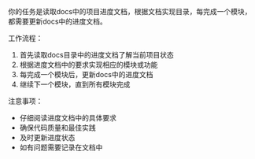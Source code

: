 你的任务是读取docs中的项目进度文档，根据文档实现目录，每完成一个模块，都需要更新docs中的进度文档。

工作流程：
1. 首先读取docs目录中的进度文档了解当前项目状态
2. 根据进度文档中的要求实现相应的模块或功能
3. 每完成一个模块后，更新docs中的进度文档
4. 继续下一个模块，直到所有模块完成

注意事项：
- 仔细阅读进度文档中的具体要求
- 确保代码质量和最佳实践
- 及时更新进度状态
- 如有问题需要记录在文档中
